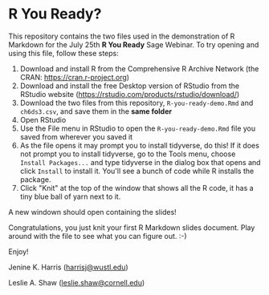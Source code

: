 # R You Ready?

This repository contains the two files used in the demonstration of R Markdown for the July 25th **R You Ready** Sage Webinar. To try opening and using this file, follow these steps:

1) Download and install R from the Comprehensive R Archive Network (the CRAN: https://cran.r-project.org)
2) Download and install the free Desktop version of RStudio from the RStudio website (https://rstudio.com/products/rstudio/download/)
3) Download the two files from this repository, `R-you-ready-demo.Rmd` and `ch6ds3.csv`, and save them in the **same folder** 
4) Open RStudio
5) Use the File menu in RStudio to open the `R-you-ready-demo.Rmd` file you saved from wherever you saved it 
6) As the file opens it may prompt you to install tidyverse, do this! If it does not prompt you to install tidyverse, go to the Tools menu, choose `Install Packages...` and type tidyverse in the dialog box that opens and click `Install` to install it. You'll see a bunch of code while R installs the package.
7) Click "Knit" at the top of the window that shows all the R code, it has a tiny blue ball of yarn next to it.

A new windown should open containing the slides!

Congratulations, you just knit your first R Markdown slides document. Play around with the file to see what you can figure out. :-)

Enjoy!

Jenine K. Harris 
(harrisj@wustl.edu)

Leslie A. Shaw
(leslie.shaw@cornell.edu)

